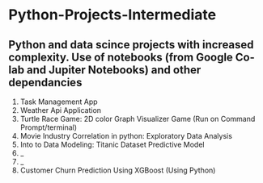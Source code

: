 # Python-Projects-Intermediate
## Python and data scince projects with increased complexity. Use of notebooks (from Google Co-lab and Jupiter Notebooks) and other dependancies 

1. Task Management App
2. Weather Api Application
3. Turtle Race Game: 2D color Graph Visualizer Game (Run on Command Prompt/terminal)
4. Movie Industry Correlation in python: Exploratory Data Analysis
5. Into to Data Modeling: Titanic Dataset Predictive Model
6. _
7. _
8. Customer Churn Prediction Using XGBoost (Using Python)


